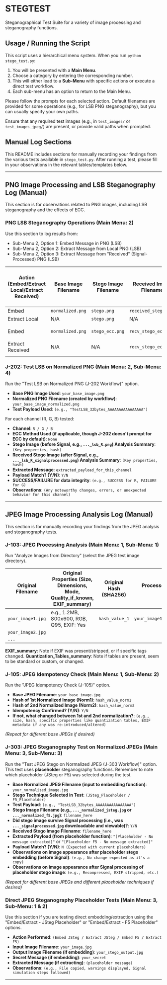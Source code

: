 # STEGTEST
Steganographical Test Suite for a variety of image processing and steganography functions.

## Usage / Running the Script

This script uses a hierarchical menu system. When you run `python stego_test.py`:
1.  You will be presented with a **Main Menu**.
2.  Choose a category by entering the corresponding number.
3.  This will either lead to a **Sub-Menu** with specific actions or execute a direct test workflow.
4.  Each sub-menu has an option to return to the Main Menu.

Please follow the prompts for each selected action. Default filenames are provided for some operations (e.g., for LSB PNG steganography), but you can usually specify your own paths.

Ensure that any required test images (e.g., in `test_images/` or `test_images_jpeg/`) are present, or provide valid paths when prompted.

## Manual Log Sections

This README includes sections for manually recording your findings from the various tests available in `stego_test.py`. After running a test, please fill in your observations in the relevant tables/templates below.

---

## PNG Image Processing and LSB Steganography Log (Manual)

This section is for observations related to PNG images, including LSB steganography and the effects of ECC.

### PNG LSB Steganography Operations (Main Menu: 2)

Use this section to log results from:
*   Sub-Menu 2, Option 1: Embed Message in PNG (LSB)
*   Sub-Menu 2, Option 2: Extract Message from Local PNG (LSB)
*   Sub-Menu 2, Option 3: Extract Message from "Received" (Signal-Processed) PNG (LSB)

| Action (Embed/Extract Local/Extract Received) | Base Image Filename | Stego Image Filename | Received Image Filename | Secret Message | Channel (R/G/B) | ECC Method Used (None, basic_parity_placeholder) | ECC Encoding Output (e.g., bit length change) | ECC Decoding Status | Extracted Message | Payload Match? (Y/N) | Observations |
|-----------------------------------------------|---------------------|----------------------|-------------------------|----------------|-----------------|----------------------------------------------------|-----------------------------------------------|---------------------|-------------------|----------------------|--------------|
| Embed                                         | `normalized.png`    | `stego.png`          | `received_stego.png`    | `Test1`        | `R`             | `None`                                             | N/A                                           | N/A                 | N/A               | N/A                  |              |
| Extract Local                                 | N/A                 | `stego.png`          | N/A                     | N/A            | `R`             | `None`                                             | N/A                                           | N/A                 | `Test1`           | Y                    |              |
| Embed                                         | `normalized.png`    | `stego_ecc.png`      | `recv_stego_ecc.png`    | `ECC Test`     | `G`             | `basic_parity_placeholder`                         | `e.g., 72 bits from 64`                       | N/A                 | N/A               | N/A                  |              |
| Extract Received                              | N/A                 | N/A                  | `recv_stego_ecc.png`    | N/A            | `G`             | `basic_parity_placeholder`                         | N/A                                           | `No errors detected`| `ECC Test`        | Y                    |              |
|                                               |                     |                      |                         |                |                 |                                                    |                                               |                     |                   |                      |              |


### J-202: Test LSB on Normalized PNG (Main Menu: 2, Sub-Menu: 4)

Run the "Test LSB on Normalized PNG (J-202 Workflow)" option.

*   **Base PNG Image Used**: `your_base_image.png`
*   **Normalized PNG Filename (created by workflow)**: `your_base_image_normalized.png`
*   **Test Payload Used**: `(e.g., "TestLSB_32bytes_AAAAAAAAAAAAAAAA")`

For each channel (R, G, B) tested:
*   **Channel**: `R / G / B`
*   **ECC Method Used (if applicable, though J-202 doesn't prompt for ECC by default)**: `None`
*   **Stego Image (before Signal, e.g., `..._lsb_R.png`) Analysis Summary**: `(Key properties, hash)`
*   **Received Stego Image (after Signal, e.g., `..._lsb_R_signalprocessed.png`) Analysis Summary**: `(Key properties, hash)`
*   **Extracted Message**: `extracted_payload_for_this_channel`
*   **Payload Match? (Y/N)**: `Y/N`
*   **SUCCESS/FAILURE for data integrity**: `(e.g., SUCCESS for R, FAILURE for G)`
*   **Observations**: `(Any noteworthy changes, errors, or unexpected behavior for this channel)`

---

## JPEG Image Processing Analysis Log (Manual)

This section is for manually recording your findings from the JPEG analysis and steganography tests.

### J-103: JPEG Processing Analysis (Main Menu: 1, Sub-Menu: 1)

Run "Analyze Images from Directory" (select the JPEG test image directory).

| Original Filename | Original Properties (Size, Dimensions, Mode, Quality_if_known, EXIF_summary) | Original Hash (SHA256) | Processed Filename (after Signal) | Processed Properties (Format, Size, Dimensions, Mode, Quantization_Tables_summary, EXIF_summary) | Processed Hash (SHA256) | Key Changes Observed | Are quantization tables significantly different? (Y/N/Partial) |
|-------------------|------------------------------------------------------------------------------|------------------------|-----------------------------------|----------------------------------------------------------------------------------------------------|-------------------------|----------------------|--------------------------------------------------------------|
| `your_image1.jpg` | e.g., 1.2MB, 800x600, RGB, Q95, EXIF: Yes | `hash_value_1`         | `your_image1_signalprocessed.jpg` | e.g., JPEG, 150KB, 800x600, RGB, QTables: Yes, EXIF: No | `hash_value_2`          | Recompressed, EXIF stripped | Y                                                            |
| `your_image2.jpg` |                                                                              |                        |                                   |                                                                                                    |                         |                      |                                                              |
| `...`             |                                                                              |                        |                                   |                                                                                                    |                         |                      |                                                              |

**EXIF_summary**: Note if EXIF was present/stripped, or if specific tags changed.
**Quantization_Tables_summary**: Note if tables are present, seem to be standard or custom, or changed.

### J-105: JPEG Idempotency Check (Main Menu: 1, Sub-Menu: 2)

Run the "JPEG Idempotency Check (J-105)" option.

*   **Base JPEG Filename**: `your_base_image.jpg`
*   **Hash of 1st Normalized Image (Norm1)**: `hash_value_norm1`
*   **Hash of 2nd Normalized Image (Norm2)**: `hash_value_norm2`
*   **Idempotency Confirmed? (Y/N)**: `Y/N`
*   **If not, what changed between 1st and 2nd normalization?**: `(e.g., size, hash, specific properties like quantization tables, EXIF metadata if any was re-introduced/altered)`

*(Repeat for different base JPEGs if desired)*

### J-303: JPEG Steganography Test on Normalized JPEGs (Main Menu: 3, Sub-Menu: 3)

Run the "Test JPEG Stego on Normalized JPEG (J-303 Workflow)" option. This test uses **placeholder** steganography functions. Remember to note which placeholder (JSteg or F5) was selected during the test.

*   **Base Normalized JPEG Filename (input to embedding function)**: `your_normalized_image.jpg`
*   **Stego Technique Selected in Test**: `(JSteg_Placeholder / F5_Placeholder)`
*   **Test Payload**: `(e.g., "TestLSB_32bytes_AAAAAAAAAAAAAAAA")`
*   **Stego Image Filename (e.g., `..._normalized_jsteg.jpg` or `..._normalized_f5.jpg`)**: `filename_here`
*   **Did stego image survive Signal processing (i.e., was `..._signalprocessed.jpg` downloadable and viewable)?**: `Y/N`
*   **Received Stego Image Filename**: `filename_here`
*   **Extracted Payload (from placeholder function)**: `"[Placeholder - No message extracted]"` or `"[Placeholder F5 - No message extracted]"`
*   **Payload Match? (Y/N)**: `N (Expected with current placeholders)`
*   **Observations on image appearance after placeholder stego embedding (before Signal)**: `(e.g., No change expected as it's a copy)`
*   **Observations on image appearance after Signal processing of placeholder stego image**: `(e.g., Recompressed, EXIF stripped, etc.)`

*(Repeat for different base JPEGs and different placeholder techniques if desired)*

### Direct JPEG Steganography Placeholder Tests (Main Menu: 3, Sub-Menu: 1 & 2)

Use this section if you are testing direct embedding/extraction using the "Embed/Extract - JSteg Placeholder" or "Embed/Extract - F5 Placeholder" options.

*   **Action Performed**: `(Embed JSteg / Extract JSteg / Embed F5 / Extract F5)`
*   **Input Image Filename**: `your_image.jpg`
*   **Output Image Filename (if embedding)**: `your_stego_output.jpg`
*   **Secret Message (if embedding)**: `your_secret`
*   **Extracted Message (if extracting)**: `(placeholder message)`
*   **Observations**: `(e.g., File copied, warnings displayed, Signal simulation steps followed)`

---
